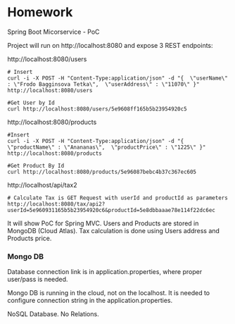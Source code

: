 # Homework
Spring Boot Micorservice - PoC

Project will run on http://localhost:8080 and expose 3 REST endpoints:

http://localhost:8080/users

~~~
# Insert
curl -i -X POST -H "Content-Type:application/json" -d "{  \"userName\" : \"Frodo Bagginsova Tetka\",  \"userAddress\" : \"11070\" }" http://localhost:8080/users

#Get User by Id
curl http://localhost:8080/users/5e9608ff165b5b23954920c5
~~~

http://localhost:8080/products

~~~
#Insert
curl -i -X POST -H "Content-Type:application/json" -d "{  \"productName\" : \"Anananas\",  \"productPrice\" : \"1225\" }" http://localhost:8080/products

#Get Product By Id
curl http://localhost:8080/products/5e96087bebc4b37c367ec605
~~~

http://localhost/api/tax2

~~~
# Calculate Tax is GET Request with userId and productId as parameters
http://localhost:8080/tax/api2?userId=5e960931165b5b23954920c6&productId=5e8dbbaaae78e114f22dc6ec
~~~

It will show PoC for Spring MVC. Users and Products are stored in MongoDB (Cloud Atlas). Tax calculation is done using Users address and Products price.

### Mongo DB

Database connection link is in application.properties, where proper user/pass is needed.

Mongo DB is running in the cloud, not on the localhost. It is needed to configure connection string in the application.properties.

NoSQL Database. No Relations. 

